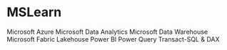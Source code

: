 # MSLearn

Microsoft Azure 
Microsoft Data Analytics
Microsoft Data Warehouse
Microsoft Fabric
Lakehouse
Power BI
Power Query
Transact-SQL & DAX


